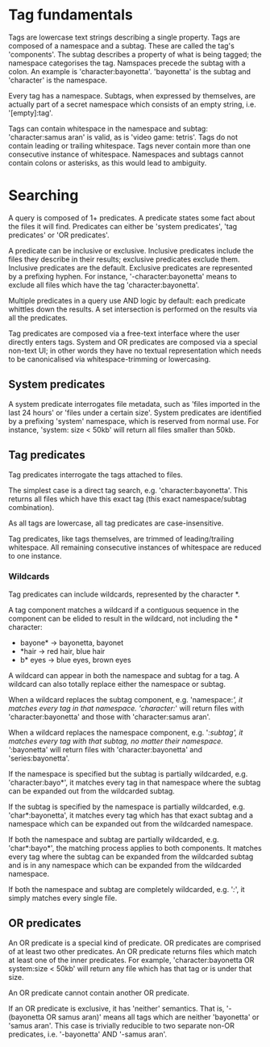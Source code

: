 # Tag fundamentals

Tags are lowercase text strings describing a single property.
Tags are composed of a namespace and a subtag. These are called the tag's 'components'.
The subtag describes a property of what is being tagged; the namespace categorises the tag.
Namspaces precede the subtag with a colon.
An example is 'character:bayonetta'. 'bayonetta' is the subtag and 'character' is the namespace.

Every tag has a namespace. Subtags, when expressed by themselves, are actually part of a secret namespace which consists of an empty string, i.e. '[empty]:tag'.

Tags can contain whitespace in the namespace and subtag: 'character:samus aran' is valid, as is 'video game: tetris'.
Tags do not contain leading or trailing whitespace.
Tags never contain more than one consecutive instance of whitespace.
Namespaces and subtags cannot contain colons or asterisks, as this would lead to ambiguity.

# Searching

A query is composed of 1+ predicates.
A predicate states some fact about the files it will find.
Predicates can either be 'system predicates', 'tag predicates' or 'OR predicates'.

A predicate can be inclusive or exclusive. Inclusive predicates include the files they describe in their results; exclusive predicates exclude them. Inclusive predicates are the default. Exclusive predicates are represented by a prefixing hyphen. For instance, '-character:bayonetta' means to exclude all files which have the tag 'character:bayonetta'.

Multiple predicates in a query use AND logic by default: each predicate whittles down the results. A set intersection is performed on the results via all the predicates.

Tag predicates are composed via a free-text interface where the user directly enters tags. System and OR predicates are composed via a special non-text UI; in other words they have no textual representation which needs to be canonicalised via whitespace-trimming or lowercasing.

## System predicates
A system predicate interrogates file metadata, such as 'files imported in the last 24 hours' or 'files under a certain size'. System predicates are identified by a prefixing 'system' namespace, which is reserved from normal use. For instance, 'system: size < 50kb' will return all files smaller than 50kb.

## Tag predicates
Tag predicates interrogate the tags attached to files.

The simplest case is a direct tag search, e.g. 'character:bayonetta'. This returns all files which have this exact tag (this exact namespace/subtag combination).

As all tags are lowercase, all tag predicates are case-insensitive.

Tag predicates, like tags themselves, are trimmed of leading/trailing whitespace. All remaining consecutive instances of whitespace are reduced to one instance.

### Wildcards
Tag predicates can include wildcards, represented by the character *.

A tag component matches a wildcard if a contiguous sequence in the component can be elided to result in the wildcard, not including the * character:

- bayone* -> bayonetta, bayonet
- *hair -> red hair, blue hair
- b* eyes -> blue eyes, brown eyes

A wildcard can appear in both the namespace and subtag for a tag.
A wildcard can also totally replace either the namespace or subtag.

When a wildcard replaces the subtag component, e.g. 'namespace:*', it matches every tag in that namespace. 'character:*' will return files with 'character:bayonetta' and those with 'character:samus aran'.

When a wildcard replaces the namespace component, e.g. '*:subtag', it matches every tag with that subtag, no matter their namespace. '*:bayonetta' will return files with 'character:bayonetta' and 'series:bayonetta'.

If the namespace is specified but the subtag is partially wildcarded, e.g. 'character:bayo*', it matches every tag in that namespace where the subtag can be expanded out from the wildcarded subtag.

If the subtag is specified by the namespace is partially wildcarded, e.g. 'char*:bayonetta', it matches every tag which has that exact subtag and a namespace which can be expanded out from the wildcarded namespace.

If both the namespace and subtag are partially wildcarded, e.g. 'char*:bayo*', the matching process applies to both components. It matches every tag where the subtag can be expanded from the wildcarded subtag and is in any namespace which can be expanded from the wildcarded namespace.

If both the namespace and subtag are completely wildcarded, e.g. '*:*', it simply matches every single file.

## OR predicates
An OR predicate is a special kind of predicate. OR predicates are comprised of at least two other predicates. An OR predicate returns files which match at least one of the inner predicates. For example, 'character:bayonetta OR system:size < 50kb' will return any file which has that tag or is under that size.

An OR predicate cannot contain another OR predicate.

If an OR predicate is exclusive, it has 'neither' semantics. That is, '-(bayonetta OR samus aran)' means all tags which are neither 'bayonetta' or 'samus aran'. This case is trivially reducible to two separate non-OR predicates, i.e. '-bayonetta' AND '-samus aran'.
